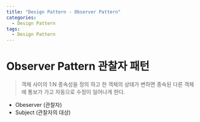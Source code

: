 ```yaml
---
title: "Design Pattern - Observer Pattern"
categories:
  - Design Pattern
tags:
  - Design Pattern
---
```


# Observer Pattern 관찰자 패턴
> 객체 사이의 1:N 종속성을 정의 하고 한 객체의 상태가 변하면 종속된 다른 객체에 통보가 가고 자동으로 수정이 일어나게 한다.

* Obeserver (관찰자)
* Subject (관찰자의 대상)
